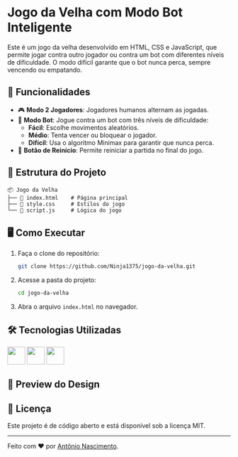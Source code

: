 # Jogo da Velha com Modo Bot Inteligente

Este é um jogo da velha desenvolvido em HTML, CSS e JavaScript, que permite jogar contra outro jogador ou contra um bot com diferentes níveis de dificuldade. O modo difícil garante que o bot nunca perca, sempre vencendo ou empatando.

## 🚀 Funcionalidades

- 🎮 **Modo 2 Jogadores**: Jogadores humanos alternam as jogadas.
- 🤖 **Modo Bot**: Jogue contra um bot com três níveis de dificuldade:
  - **Fácil**: Escolhe movimentos aleatórios.
  - **Médio**: Tenta vencer ou bloquear o jogador.
  - **Difícil**: Usa o algoritmo Minimax para garantir que nunca perca.
- 🔄 **Botão de Reinício**: Permite reiniciar a partida no final do jogo.

## 📂 Estrutura do Projeto

```
📦 Jogo da Velha
├── 📜 index.html    # Página principal
├── 📜 style.css     # Estilos do jogo
└── 📜 script.js     # Lógica do jogo
```

## 🖥️ Como Executar

1. Faça o clone do repositório:
   ```sh
   git clone https://github.com/Ninja1375/jogo-da-velha.git
   ```
2. Acesse a pasta do projeto:
   ```sh
   cd jogo-da-velha
   ```
3. Abra o arquivo `index.html` no navegador.

## 🛠️ Tecnologias Utilizadas

<a href="https://programartudo.blogspot.com/2024/11/html-tudo-o-que-precisa-para-comecar.html" target="_blank"><img loading="lazy" src="https://cdn.jsdelivr.net/gh/devicons/devicon/icons/html5/html5-original.svg" width="40" height="40"/></a> <a href="https://programartudo.blogspot.com/2024/11/css-como-dar-estilo-ao-teu-website.html" target="_blank"><img loading="lazy" src="https://cdn.jsdelivr.net/gh/devicons/devicon/icons/css3/css3-original.svg" width="40" height="40"/></a> <a href="https://programartudo.blogspot.com/2024/11/javascript-linguagem-dinamica-da-web.html" target="_blank"><img loading="lazy" src="https://cdn.jsdelivr.net/gh/devicons/devicon/icons/javascript/javascript-original.svg" width="40" height="40"/></a>

## 🎨 **Preview do Design**

## 📜 Licença

Este projeto é de código aberto e está disponível sob a licença MIT.

---

Feito com ❤️ por [Antônio Nascimento](https://github.com/Ninja1375).
